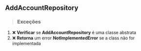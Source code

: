 ## AddAccountRepository

> ### Exceções

1. ❌ **Verificar** se **AddAccountRepository** é uma classe abstrata
2. ❌ **Retorna** um error **NotImplementedError** se a class não for implementada

